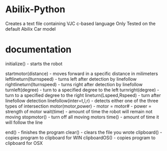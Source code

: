 # Abilix-Python
Creates a text file containing VJC c-based language 
Only Tested on the default Abilix Car model 

# documentation

initialize() - starts the robot


startmotor(distance) - moves forward in a specific distance in milimeters
leftlineturn(lturnspeed) - turns left after detection by linefollow
rightlineturn(lturnspeed) - turns right after detection by linefollow
turnleft(degree) - turn to a specified degree to the left
turnright(degree) - turn to a specified degree to the right
lineturn(Lspeed,Rspeed) - turn after linefollow detection
linefollow(inter=t,l,r) - detects either one of the three types of intersection
motor(motor,power) - motor = motor# - power = strength of motor
wait(time) - amount of time the robot will remain not moving
stopmotor() - turn off all moving motors
time() - amount of time it will follow the line



end() - finishes the program
clear() - clears the file you wrote
clipboard() - copies program to clipboard for WIN 
clipboardOS() - copies program to clipboard for OSX


